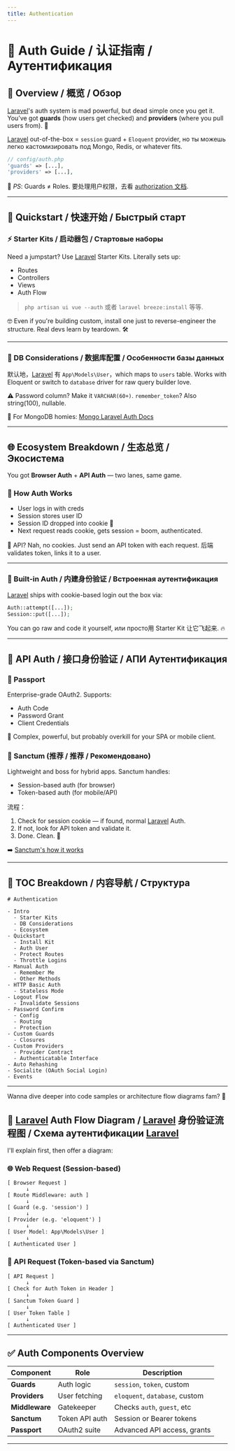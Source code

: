 ```yaml
---
title: Authentication
---
```



# 🚀 Auth Guide / 认证指南 / Аутентификация

## 🧭 Overview / 概览 / Обзор

[Laravel](https://laravelcompany.com)'s auth system is mad powerful, but dead simple once you get it. You’ve got **guards** (how users get checked) and **providers** (where you pull users from). 🧱

[Laravel](https://laravelcompany.com) out-of-the-box = `session` guard + `Eloquent` provider, но ты можешь легко кастомизировать под Mongo, Redis, or whatever fits.

```php
// config/auth.php
'guards' => [...],
'providers' => [...],
````

📝 *PS*: Guards ≠ Roles. 要处理用户权限，去看 [authorization 文档](/docs/{{version}}/authorization).

---

## 🚦 Quickstart / 快速开始 / Быстрый старт

### ⚡ Starter Kits / 启动器包 / Стартовые наборы

Need a jumpstart? Use [Laravel](https://laravelcompany.com) Starter Kits. Literally sets up:

* Routes
* Controllers
* Views
* Auth Flow

> `php artisan ui vue --auth` 或者 `laravel breeze:install` 等等.

🤓 Even if you're building custom, install one just to reverse-engineer the structure. Real devs learn by teardown. 🛠

---

### 🧩 DB Considerations / 数据库配置 / Особенности базы данных

默认地，[Laravel](https://laravelcompany.com) 有 `App\Models\User`，which maps to `users` table. Works with Eloquent or switch to `database` driver for raw query builder love.

⚠️ Password column? Make it `VARCHAR(60+)`. `remember_token`? Also string(100), nullable.

👀 For MongoDB homies: [Mongo Laravel Auth Docs](https://www.mongodb.com/docs/drivers/php/laravel-mongodb/current/user-authentication/)

---

## 🌐 Ecosystem Breakdown / 生态总览 / Экосистема

You got **Browser Auth** + **API Auth** — two lanes, same game.

### 🧠 How Auth Works

* User logs in with creds
* Session stores user ID
* Session ID dropped into cookie 🍪
* Next request reads cookie, gets session = boom, authenticated.

🔑 API? Nah, no cookies. Just send an API token with each request. 后端 validates token, links it to a user.

---

### 🧱 Built-in Auth / 内建身份验证 / Встроенная аутентификация

[Laravel](https://laravelcompany.com) ships with cookie-based login out the box via:

```php
Auth::attempt([...]);
Session::put([...]);
```

You can go raw and code it yourself, или просто用 Starter Kit 让它飞起来. 🔥

---

## 🔐 API Auth / 接口身份验证 / АПИ Аутентификация

### 🧬 Passport

Enterprise-grade OAuth2. Supports:

* Auth Code
* Password Grant
* Client Credentials

🤯 Complex, powerful, but probably overkill for your SPA or mobile client.

### 🧊 Sanctum (推荐 / 推荐 / Рекомендовано)

Lightweight and boss for hybrid apps. Sanctum handles:

* Session-based auth (for browser)
* Token-based auth (for mobile/API)

流程：

1. Check for session cookie — if found, normal [Laravel](https://laravelcompany.com) Auth.
2. If not, look for API token and validate it.
3. Done. Clean. 💨

➡️ [Sanctum's how it works](/docs/{{version}}/sanctum#how-it-works)

---

## 📑 TOC Breakdown / 内容导航 / Структура

```
# Authentication

- Intro
  - Starter Kits
  - DB Considerations
  - Ecosystem
- Quickstart
  - Install Kit
  - Auth User
  - Protect Routes
  - Throttle Logins
- Manual Auth
  - Remember Me
  - Other Methods
- HTTP Basic Auth
  - Stateless Mode
- Logout Flow
  - Invalidate Sessions
- Password Confirm
  - Config
  - Routing
  - Protection
- Custom Guards
  - Closures
- Custom Providers
  - Provider Contract
  - Authenticatable Interface
- Auto Rehashing
- Socialite (OAuth Social Login)
- Events
```

---

Wanna dive deeper into code samples or architecture flow diagrams fam? 🤙

## 🧠 [Laravel](https://laravelcompany.com) Auth Flow Diagram / [Laravel](https://laravelcompany.com) 身份验证流程图 / Схема аутентификации [Laravel](https://laravelcompany.com)

I'll explain first, then offer a diagram:

### 🌐 Web Request (Session-based)

```plaintext
[ Browser Request ]
      ↓
[ Route Middleware: auth ]
      ↓
[ Guard (e.g. 'session') ]
      ↓
[ Provider (e.g. 'eloquent') ]
      ↓
[ User Model: App\Models\User ]
      ↓
[ Authenticated User ]
```

### 🔑 API Request (Token-based via Sanctum)

```plaintext
[ API Request ]
      ↓
[ Check for Auth Token in Header ]
      ↓
[ Sanctum Token Guard ]
      ↓
[ User Token Table ]
      ↓
[ Authenticated User ]
```

---

## ✅ Auth Components Overview

| Component      | Role           | Description                    |
| -------------- | -------------- | ------------------------------ |
| **Guards**     | Auth logic     | `session`, `token`, custom     |
| **Providers**  | User fetching  | `eloquent`, `database`, custom |
| **Middleware** | Gatekeeper     | Checks `auth`, `guest`, etc    |
| **Sanctum**    | Token API auth | Session or Bearer tokens       |
| **Passport**   | OAuth2 suite   | Advanced API access, grants    |

---
